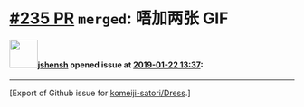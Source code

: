 # [\#235 PR](https://github.com/komeiji-satori/Dress/pull/235) `merged`: 唔加两张 GIF

#### <img src="https://avatars.githubusercontent.com/u/11555188?u=a30048e930d245fed6f3ced3ecb01e97b9f3f6cc&v=4" width="50">[jshensh](https://github.com/jshensh) opened issue at [2019-01-22 13:37](https://github.com/komeiji-satori/Dress/pull/235):






-------------------------------------------------------------------------------



[Export of Github issue for [komeiji-satori/Dress](https://github.com/komeiji-satori/Dress).]
